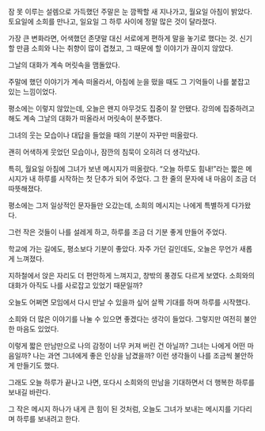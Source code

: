잠 못 이루는 설렘으로 가득했던 주말은 눈 깜짝할 새 지나가고, 월요일 아침이 밝았다.
토요일에 소희를 만나고, 일요일 그 하루 사이에 정말 많은 것이 달라졌다.

가장 큰 변화라면, 어색했던 존댓말 대신 서로에게 편하게 말을 놓기로 했다는 것. 신기할 만큼 소희와 나는 취향이 많이 겹쳤고, 그 때문에 할 이야기가 끊이지 않았다.

그날의 대화가 계속 머릿속을 맴돌았다.

주말에 했던 이야기가 계속 떠올라서, 아침에 눈을 떴을 때도 그 기억들이 나를 붙잡고 있는 느낌이었다.

평소에는 이렇지 않았는데, 오늘은 왠지 아무것도 집중이 잘 안됐다. 강의에 집중하려고 해도 계속 그날의 대화가 떠올라서 머릿속이 분주했다.

그녀의 웃는 모습이나 대답을 들었을 때의 기분이 자꾸만 떠올랐다.

괜히 어색하게 웃었던 모습이나, 잠깐의 침묵이 오히려 더 생각났다.

특히, 월요일 아침에 그녀가 보낸 메시지가 떠올랐다. “오늘 하루도 힘내!”라는 짧은 메시지가 내 하루를 시작하는 첫 단추가 되어 주었다. 그 한 줄의 문자에 내 마음이 조금 더 따뜻해졌다.

평소에는 그저 일상적인 문자들만 오갔는데, 소희의 메시지는 나에게 특별하게 다가왔다.

그런 작은 것들이 나를 설레게 하고, 하루를 조금 더 기분 좋게 만들어 주었다.

학교에 가는 길에도, 평소보다 기분이 좋았다. 자주 가던 길인데도, 오늘은 무언가 새롭게 느껴졌다.

지하철에서 앉은 자리도 더 편안하게 느껴지고, 창밖의 풍경도 다르게 보였다. 소희와의 대화가 아직도 나를 사로잡고 있었기 때문일까?

오늘도 어쩌면 모임에서 다시 만날 수 있을까 싶어 살짝 기대를 하며 하루를 시작했다.

소희와 더 많은 이야기를 나눌 수 있으면 좋겠다는 생각이 들었다. 그렇지만 여전히 불안한 마음도 있었다.

이렇게 짧은 만남만으로 나의 감정이 너무 커져 버린 건 아닐까? 그녀는 나에게 어떤 마음일까? 나는 과연 그녀에게 좋은 인상을 남겼을까? 이런 생각들이 나를 조금씩 불안하게 만들기도 했다.

그래도 오늘 하루가 끝나고 나면, 또다시 소희와의 만남을 기대하면서 더 행복한 하루를 보내길 바란다.

그 작은 메시지 하나가 내게 큰 힘이 된 것처럼, 오늘도 그녀가 보내는 메시지를 기다리며 하루를 보내려고 한다.